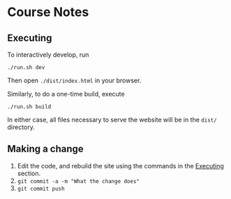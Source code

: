 # Course Notes

## Executing

To interactively develop, run
```shell
./run.sh dev
```

Then open `./dist/index.html` in your browser.

Similarly, to do a one-time build, execute

```shell
./run.sh build
```

In either case, all files necessary to serve the website will be in the `dist/` directory.

## Making a change

1. Edit the code, and rebuild the site using the commands in the [Executing](#executing) section.
2. `git commit -a -m "What the change does"`
3. `git commit push`